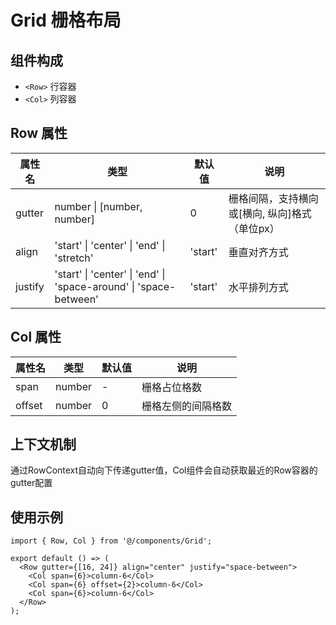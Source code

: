 # Grid 栅格布局

## 组件构成
- `<Row>` 行容器
- `<Col>` 列容器

## Row 属性
| 属性名 | 类型 | 默认值 | 说明 |
|--------|------|--------|-----|
| gutter | number \| [number, number] | 0 | 栅格间隔，支持横向或[横向, 纵向]格式（单位px） |
| align | 'start' \| 'center' \| 'end' \| 'stretch' | 'start' | 垂直对齐方式 |
| justify | 'start' \| 'center' \| 'end' \| 'space-around' \| 'space-between' | 'start' | 水平排列方式 |

## Col 属性
| 属性名 | 类型 | 默认值 | 说明 |
|--------|------|--------|-----|
| span | number | - | 栅格占位格数 |
| offset | number | 0 | 栅格左侧的间隔格数 |

## 上下文机制
通过RowContext自动向下传递gutter值，Col组件会自动获取最近的Row容器的gutter配置

## 使用示例
```tsx
import { Row, Col } from '@/components/Grid';

export default () => (
  <Row gutter={[16, 24]} align="center" justify="space-between">
    <Col span={6}>column-6</Col>
    <Col span={6} offset={2}>column-6</Col>
    <Col span={6}>column-6</Col>
  </Row>
);
```
